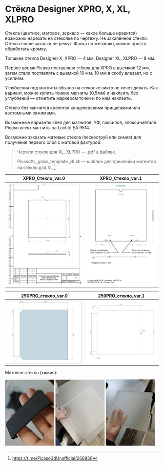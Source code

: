 # Стёкла Designer XPRO, X, XL, XLPRO

Стёкла (цветное, матовое, зеркало — какое больше нравится) возможно нарезать на стеколке по чертежу. Не закалённое стекло. Стекло после закалки не режут. Фаска по желанию, можно просто обработать кромку.

Толщина стекла Designer X, XPRO — 4 мм, Designer XL, XLPRO — 8 мм.

Первое время Picaso поставляли стёкла для XPRO с выемкой 12 мм, затем стали поставлять с выемкой 10 мм. 10 мм в скобу влезает, но с усилием.

Углубления под магниты обычно на стеколке никто не хочет делать. Как вариант, можно купить тонкие магниты (0,5мм) и наклеить без углублений — отметить маркером точки и по ним наклеить.

Стекло без магнитов крепится канцелярскими прищепками или кастомными зажимами.

Возможные варианты клея для магнитов: УФ, поксипол, эпокси-металл. Picaso клеят магниты на Loctite EA 9514.

Возможно заказать матовые стёкла (пескоструй или химия) для получения первого слоя с матовой фактурой.

> Чертëж стекла для XL, XLPRO — .pdf в файлах.
>
> PicasoXL_glass_template_v8.stl — шаблон для приклейки магнитов на стекло для XL [^1].

XPRO_Стекло_var.0          |  XPRO_Стекло_var.1
:-------------------------:|:-------------------------:
![XPRO_Стекло_0](./img/XPRO_Стекло_0.jpg) | ![XPRO_Стекло_1](./img/XPRO_Стекло_1.jpg)


250PRO_стекло_var.0        |  250PRO_стекло_var.1
:-------------------------:|:-------------------------:
![250PRO_стекло_0](./img/250PRO_стекло_0.jpg) | ![250PRO_стекло_1](./img/250PRO_стекло_1.jpg)

Матовое стекло (химия):

<p float="left">
  <img src="./img/Стекло_химия_0.jpg" width="32%" title="Стекло_химия_0"/>
  <img src="./img/Стекло_химия_1.jpg" width="32%" title="Стекло_химия_1"/>
  <img src="./img/Стекло_химия_2.jpg" width="32%" title="Стекло_химия_2"/>
</p>

[^1]: https://t.me/Picaso3dUnofficial/268936
